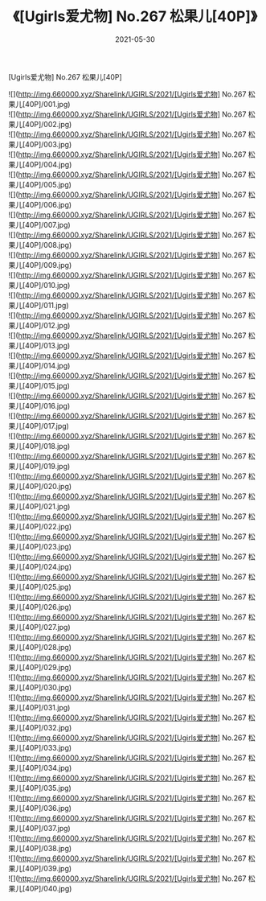 ﻿---
layout: post
title:  《[Ugirls爱尤物] No.267 松果儿[40P]》
date:   2021-05-30
img: http://img.660000.xyz/Sharelink/UGIRLS/2021/[Ugirls爱尤物] No.267 松果儿[40P]/000.jpg
categories: [美女, 清纯, 唯美]
---

[Ugirls爱尤物] No.267 松果儿[40P]

  ![](http://img.660000.xyz/Sharelink/UGIRLS/2021/[Ugirls爱尤物] No.267 松果儿[40P]/001.jpg) <br> ![](http://img.660000.xyz/Sharelink/UGIRLS/2021/[Ugirls爱尤物] No.267 松果儿[40P]/002.jpg) <br> ![](http://img.660000.xyz/Sharelink/UGIRLS/2021/[Ugirls爱尤物] No.267 松果儿[40P]/003.jpg) <br> ![](http://img.660000.xyz/Sharelink/UGIRLS/2021/[Ugirls爱尤物] No.267 松果儿[40P]/004.jpg) <br> ![](http://img.660000.xyz/Sharelink/UGIRLS/2021/[Ugirls爱尤物] No.267 松果儿[40P]/005.jpg) <br> ![](http://img.660000.xyz/Sharelink/UGIRLS/2021/[Ugirls爱尤物] No.267 松果儿[40P]/006.jpg) <br> ![](http://img.660000.xyz/Sharelink/UGIRLS/2021/[Ugirls爱尤物] No.267 松果儿[40P]/007.jpg) <br> ![](http://img.660000.xyz/Sharelink/UGIRLS/2021/[Ugirls爱尤物] No.267 松果儿[40P]/008.jpg) <br> ![](http://img.660000.xyz/Sharelink/UGIRLS/2021/[Ugirls爱尤物] No.267 松果儿[40P]/009.jpg) <br> ![](http://img.660000.xyz/Sharelink/UGIRLS/2021/[Ugirls爱尤物] No.267 松果儿[40P]/010.jpg) <br> ![](http://img.660000.xyz/Sharelink/UGIRLS/2021/[Ugirls爱尤物] No.267 松果儿[40P]/011.jpg) <br> ![](http://img.660000.xyz/Sharelink/UGIRLS/2021/[Ugirls爱尤物] No.267 松果儿[40P]/012.jpg) <br> ![](http://img.660000.xyz/Sharelink/UGIRLS/2021/[Ugirls爱尤物] No.267 松果儿[40P]/013.jpg) <br> ![](http://img.660000.xyz/Sharelink/UGIRLS/2021/[Ugirls爱尤物] No.267 松果儿[40P]/014.jpg) <br> ![](http://img.660000.xyz/Sharelink/UGIRLS/2021/[Ugirls爱尤物] No.267 松果儿[40P]/015.jpg) <br> ![](http://img.660000.xyz/Sharelink/UGIRLS/2021/[Ugirls爱尤物] No.267 松果儿[40P]/016.jpg) <br> ![](http://img.660000.xyz/Sharelink/UGIRLS/2021/[Ugirls爱尤物] No.267 松果儿[40P]/017.jpg) <br> ![](http://img.660000.xyz/Sharelink/UGIRLS/2021/[Ugirls爱尤物] No.267 松果儿[40P]/018.jpg) <br> ![](http://img.660000.xyz/Sharelink/UGIRLS/2021/[Ugirls爱尤物] No.267 松果儿[40P]/019.jpg) <br> ![](http://img.660000.xyz/Sharelink/UGIRLS/2021/[Ugirls爱尤物] No.267 松果儿[40P]/020.jpg) <br> ![](http://img.660000.xyz/Sharelink/UGIRLS/2021/[Ugirls爱尤物] No.267 松果儿[40P]/021.jpg) <br> ![](http://img.660000.xyz/Sharelink/UGIRLS/2021/[Ugirls爱尤物] No.267 松果儿[40P]/022.jpg) <br> ![](http://img.660000.xyz/Sharelink/UGIRLS/2021/[Ugirls爱尤物] No.267 松果儿[40P]/023.jpg) <br> ![](http://img.660000.xyz/Sharelink/UGIRLS/2021/[Ugirls爱尤物] No.267 松果儿[40P]/024.jpg) <br> ![](http://img.660000.xyz/Sharelink/UGIRLS/2021/[Ugirls爱尤物] No.267 松果儿[40P]/025.jpg) <br> ![](http://img.660000.xyz/Sharelink/UGIRLS/2021/[Ugirls爱尤物] No.267 松果儿[40P]/026.jpg) <br> ![](http://img.660000.xyz/Sharelink/UGIRLS/2021/[Ugirls爱尤物] No.267 松果儿[40P]/027.jpg) <br> ![](http://img.660000.xyz/Sharelink/UGIRLS/2021/[Ugirls爱尤物] No.267 松果儿[40P]/028.jpg) <br> ![](http://img.660000.xyz/Sharelink/UGIRLS/2021/[Ugirls爱尤物] No.267 松果儿[40P]/029.jpg) <br> ![](http://img.660000.xyz/Sharelink/UGIRLS/2021/[Ugirls爱尤物] No.267 松果儿[40P]/030.jpg) <br> ![](http://img.660000.xyz/Sharelink/UGIRLS/2021/[Ugirls爱尤物] No.267 松果儿[40P]/031.jpg) <br> ![](http://img.660000.xyz/Sharelink/UGIRLS/2021/[Ugirls爱尤物] No.267 松果儿[40P]/032.jpg) <br> ![](http://img.660000.xyz/Sharelink/UGIRLS/2021/[Ugirls爱尤物] No.267 松果儿[40P]/033.jpg) <br> ![](http://img.660000.xyz/Sharelink/UGIRLS/2021/[Ugirls爱尤物] No.267 松果儿[40P]/034.jpg) <br> ![](http://img.660000.xyz/Sharelink/UGIRLS/2021/[Ugirls爱尤物] No.267 松果儿[40P]/035.jpg) <br> ![](http://img.660000.xyz/Sharelink/UGIRLS/2021/[Ugirls爱尤物] No.267 松果儿[40P]/036.jpg) <br> ![](http://img.660000.xyz/Sharelink/UGIRLS/2021/[Ugirls爱尤物] No.267 松果儿[40P]/037.jpg) <br> ![](http://img.660000.xyz/Sharelink/UGIRLS/2021/[Ugirls爱尤物] No.267 松果儿[40P]/038.jpg) <br> ![](http://img.660000.xyz/Sharelink/UGIRLS/2021/[Ugirls爱尤物] No.267 松果儿[40P]/039.jpg) <br> ![](http://img.660000.xyz/Sharelink/UGIRLS/2021/[Ugirls爱尤物] No.267 松果儿[40P]/040.jpg) <br>